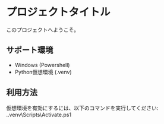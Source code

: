 # プロジェクトタイトル

このプロジェクトへようこそ。

## サポート環境
- Windows (Powershell)
- Python仮想環境 (.venv)

## 利用方法
仮想環境を有効にするには、以下のコマンドを実行してください:
.\.venv\Scripts\Activate.ps1 